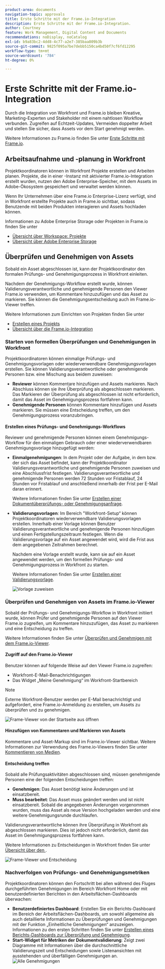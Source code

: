 ```yaml
---
product-area: documents
navigation-topic: approvals
title: Erste Schritte mit der Frame.io-Integration
description: Erste Schritte mit der Frame.io-Integration.
author: Courtney
feature: Work Management, Digital Content and Documents
recommendations: noDisplay, noCatalog
exl-id: b9a83bc2-4dd8-4c77-a2e7-385baa809b3b
source-git-commit: 9825f095a7be7debb5150ca4bd50f7cf6fd12295
workflow-type: tm+mt
source-wordcount: '784'
ht-degree: 0%

---
```


# Erste Schritte mit der Frame.io-Integration

Durch die Integration von Workfront und Frame.io bleiben Kreative, Marketing-Experten und Stakeholder mit einem nahtlosen Workflow verbunden. Zugreifen auf Echtzeit-Updates, Vermeiden doppelter Arbeit und stellen Sie sicher, dass Assets vor dem Start genehmigt werden.

Weitere Informationen zu Frame.io finden Sie unter [Erste Schritte mit Frame.io](https://support.frame.io/en/collections/49298-getting-started).

## Arbeitsaufnahme und -planung in Workfront

Projektkoordinatoren können in Workfront Projekte erstellen und Arbeiten planen. Projekte, die in einer -Instanz mit aktivierter Frame.io-Integration erstellt wurden, nutzen den Adobe Enterprise-Speicher, mit dem Assets im Adobe-Ökosystem gespeichert und verwaltet werden können.

Wenn Ihr Unternehmen über eine Frame.io Enterprise-Lizenz verfügt, sind in Workfront erstellte Projekte auch in Frame.io sichtbar, sodass Benutzende mit beiden Produkten interagieren und Assets hochladen können.

Informationen zu Adobe Enterprise Storage oder Projekten in Frame.io finden Sie unter

* [Übersicht über Workspace: Projekte](https://help.frame.io/en/articles/9101001-workspace-overview#h_d9f8654895)
* [Übersicht über Adobe Enterprise Storage](/help/quicksilver/review-and-approve-work/esm-overview.md)

## Überprüfen und Genehmigen von Assets

Sobald ein Asset abgeschlossen ist, kann der Projektkoordinator den formalen Prüfungs- und Genehmigungsprozess in Workfront einleiten.

Nachdem der Genehmigungs-Workflow erstellt wurde, können Validierungsverantwortliche und genehmigende Personen den Viewer Frame.io verwenden, um Kommentare hinzuzufügen und das Asset zu markieren. Sie können die Genehmigungsentscheidung auch im Frame.io-Viewer treffen.

Weitere Informationen zum Einrichten von Projekten finden Sie unter

* [Erstellen eines Projekts](/help/quicksilver/manage-work/projects/create-projects/create-project.md)
* [Übersicht über die Frame.io-Integration](/help/quicksilver/review-and-approve-work/native-integrations/frame-io/frame-int-overview.md)

### Starten von formellen Überprüfungen und Genehmigungen in Workfront

Projektkoordinatoren können einmalige Prüfungs- und Genehmigungsvorlagen oder wiederverwendbare Genehmigungsvorlagen erstellen. Sie können Validierungsverantwortliche oder genehmigende Personen bzw. eine Mischung aus beidem zuweisen:

* **Reviewer** können Kommentare hinzufügen und Assets markieren. Nach Abschluss können sie ihre Überprüfung als abgeschlossen markieren. Das Markieren der Überprüfung als abgeschlossen ist nicht erforderlich, damit das Asset im Genehmigungsprozess fortfahren kann.
* **Genehmigende Personen** können Kommentare hinzufügen und Assets markieren. Sie müssen eine Entscheidung treffen, um den Genehmigungsprozess voranzubringen.

#### Erstellen eines Prüfungs- und Genehmigungs-Workflows

Reviewer und genehmigende Personen können einem Genehmigungs-Workflow für den einmaligen Gebrauch oder einer wiederverwendbaren Genehmigungsvorlage hinzugefügt werden:

* **Einmalgenehmigungen**: In dem Projekt oder der Aufgabe, in dem bzw. der sich das Asset befindet, kann der Projektkoordinator Validierungsverantwortliche und genehmigende Personen zuweisen und eine Abschlussfrist festlegen. Validierungsverantwortliche und genehmigende Personen werden 72 Stunden vor Fristablauf, 24 Stunden vor Fristablauf und anschließend innerhalb der Frist per E-Mail daran erinnert.

  Weitere Informationen finden Sie unter [Erstellen einer Dokumentüberprüfungs- oder Genehmigungsanfrage](/help/quicksilver/review-and-approve-work/document-reviews-and-approvals/manage-document-approvals/create-a-document-approval.md).

* **Validierungsvorlagen**: Im Bereich &quot;Workfront-Setup“ können Projektkoordinatoren wiederverwendbare Validierungsvorlagen erstellen. Innerhalb einer Vorlage können Benutzer Validierungsverantwortliche und genehmigende Personen hinzufügen und einen Fertigstellungszeitraum festlegen. Wenn die Validierungsvorlage auf ein Asset angewendet wird, wird die Frist aus dem angegebenen Zeitrahmen berechnet.

  Nachdem eine Vorlage erstellt wurde, kann sie auf ein Asset angewendet werden, um den formellen Prüfungs- und Genehmigungsprozess in Workfront zu starten.

  Weitere Informationen finden Sie unter [Erstellen einer Validierungsvorlage](/help/quicksilver/review-and-approve-work/document-reviews-and-approvals/manage-document-approvals/create-approval-template.md).


  ![Vorlage zuweisen](assets/assign-template.png)

### Überprüfen und Genehmigen von Assets im Frame.io-Viewer

Sobald der Prüfungs- und Genehmigungs-Workflow in Workfront initiiert wurde, können Prüfer und genehmigende Personen auf den Viewer Frame.io zugreifen, um Kommentare hinzuzufügen, das Asset zu markieren und eine Entscheidung zu treffen.

Weitere Informationen finden Sie unter [Überprüfen und Genehmigen mit dem Frame.io-Viewer](/help/quicksilver/review-and-approve-work/document-reviews-and-approvals/review-with-frame.md).

#### Zugriff auf den Frame.io-Viewer

Benutzer können auf folgende Weise auf den Viewer Frame.io zugreifen:

* Workfront-E-Mail-Benachrichtigungen
* Das Widget „Meine Genehmigung“ im Workfront-Startbereich

>[!NOTE]
>
>Externe Workfront-Benutzer werden per E-Mail benachrichtigt und aufgefordert, eine Frame.io-Anmeldung zu erstellen, um Assets zu überprüfen und zu genehmigen.

![Frame-Viewer von der Startseite aus öffnen](assets/open-fio-viewwer.png)

#### Hinzufügen von Kommentaren und Markieren von Assets

Kommentare und Asset-Markup sind im Frame.io-Viewer sichtbar. Weitere Informationen zur Verwendung des Frame.io-Viewers finden Sie unter [Kommentieren von Medien](https://help.frame.io/en/articles/9105251-commenting-on-your-media).

#### Entscheidung treffen

Sobald alle Prüfungsaktivitäten abgeschlossen sind, müssen genehmigende Personen eine der folgenden Entscheidungen treffen:

* **Genehmigen**: Das Asset benötigt keine Änderungen und ist einsatzbereit.
* **Muss bearbeitet**: Das Asset muss geändert werden und ist nicht einsatzbereit. Sobald die angegebenen Änderungen vorgenommen wurden, muss das Asset als neue Version hochgeladen werden und eine weitere Genehmigungsrunde durchlaufen. <!--is the same approval workflow automatically applied? Does the coordinator have to do anything to get the approval going? -->

Validierungsverantwortliche können ihre Überprüfung in Workfront als abgeschlossen markieren. Dies ist jedoch nicht erforderlich, damit das Asset im Genehmigungsprozess fortfahren kann.

Weitere Informationen zu Entscheidungen in Workfront finden Sie unter [Übersicht über den ](/help/quicksilver/review-and-approve-work/document-reviews-and-approvals/manage-document-approvals/document-approval-status.md).

![Frame-Viewer und Entscheidung](assets/decision-fio.png)


### Nachverfolgen von Prüfungs- und Genehmigungsmetriken

Projektkoordinatoren können den Fortschritt bei allen während des Fluges durchgeführten Genehmigungen im Bereich Workfront Home oder mit benutzerdefinierten Berichten in den Arbeitsflächen-Dashboards überwachen:

* **Benutzerdefiniertes Dashboard**: Erstellen Sie ein Berichts-Dashboard im Bereich der Arbeitsflächen-Dashboards, um sowohl allgemeine als auch detaillierte Informationen zu Überprüfungen und Genehmigungen mit der Funktion „Einheitliche Genehmigungen“ anzuzeigen. Informationen zu den ersten Schritten finden Sie unter [Erstellen eines Berichts-Dashboards zur Überprüfung und Genehmigung](/help/quicksilver/review-and-approve-work/document-reviews-and-approvals/create-review-and-approval-dashboard.md).
* **Start-Widget für Metriken der Dokumentvalidierung**: Zeigt zwei Diagramme mit Informationen über die durchschnittliche Validierungszeit und Entscheidungen sowie Listenansichten mit ausstehenden und überfälligen Genehmigungen an.
  ![Alle Genehmigungen](assets/all-approvals.png)